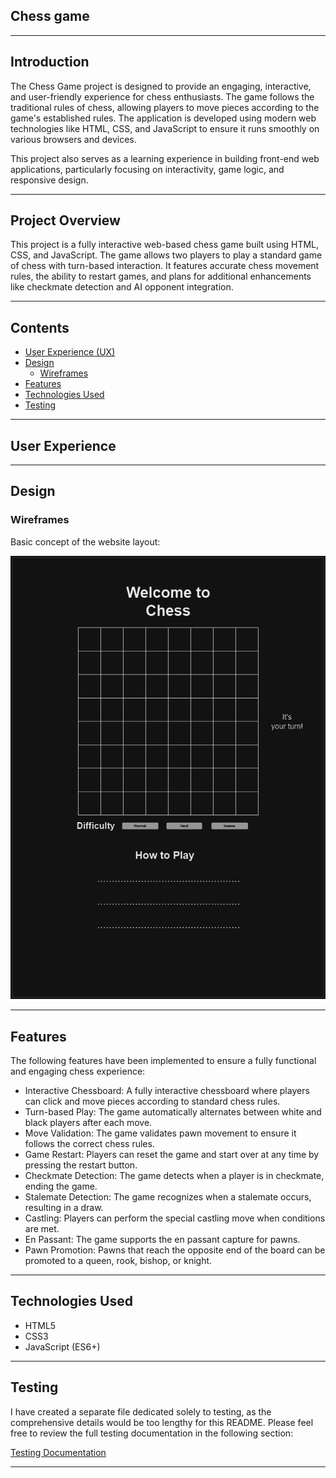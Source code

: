 ## Chess game

---

## Introduction

The Chess Game project is designed to provide an engaging, interactive, and user-friendly experience for chess enthusiasts. The game follows the traditional rules of chess, allowing players to move pieces according to the game's established rules. The application is developed using modern web technologies like HTML, CSS, and JavaScript to ensure it runs smoothly on various browsers and devices.

This project also serves as a learning experience in building front-end web applications, particularly focusing on interactivity, game logic, and responsive design.

---

## Project Overview

This project is a fully interactive web-based chess game built using HTML, CSS, and JavaScript. The game allows two players to play a standard game of chess with turn-based interaction. It features accurate chess movement rules, the ability to restart games, and plans for additional enhancements like checkmate detection and AI opponent integration.

---

## Contents

- [User Experience (UX)](#user-experience-ux)
- [Design](#design)
  - [Wireframes](#wireframes)
- [Features](#features)
- [Technologies Used](#technologies-used)
- [Testing](#testing)

---

## User Experience

---

## Design

### Wireframes

Basic concept of the website layout:

![Wireframe](assets/images/Wireframes/Chess-wireframe.png)

---

## Features

The following features have been implemented to ensure a fully functional and engaging chess experience:

- Interactive Chessboard: A fully interactive chessboard where players can click and move pieces according to standard chess rules.
- Turn-based Play: The game automatically alternates between white and black players after each move.
- Move Validation: The game validates pawn movement to ensure it follows the correct chess rules. 
- Game Restart: Players can reset the game and start over at any time by pressing the restart button.
- Checkmate Detection: The game detects when a player is in checkmate, ending the game.
- Stalemate Detection: The game recognizes when a stalemate occurs, resulting in a draw.
- Castling: Players can perform the special castling move when conditions are met.
- En Passant: The game supports the en passant capture for pawns.
- Pawn Promotion: Pawns that reach the opposite end of the board can be promoted to a queen, rook, bishop, or knight.

---

## Technologies Used

- HTML5
- CSS3
- JavaScript (ES6+)

---

## Testing

I have created a separate file dedicated solely to testing, as the comprehensive details would be too lengthy for this README. Please feel free to review the full testing documentation in the following section:

[Testing Documentation](assets/test/testing.md)

---
